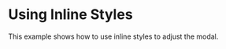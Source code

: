 # Using Inline Styles

This example shows how to use inline styles to adjust the modal.

[](codepen://claydiffrient/ZBmyKz)
